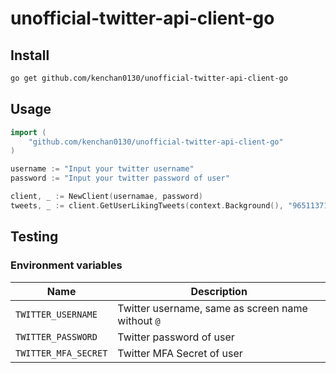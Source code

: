 # unofficial-twitter-api-client-go

## Install

```sh
go get github.com/kenchan0130/unofficial-twitter-api-client-go
```

## Usage

```go
import (
    "github.com/kenchan0130/unofficial-twitter-api-client-go"
)

username := "Input your twitter username"
password := "Input your twitter password of user"

client, _ := NewClient(usernamae, password)
tweets, _ := client.GetUserLikingTweets(context.Background(), "965113717963735045", 20)
```

## Testing

### Environment variables

| Name                 | Description                                       |
|----------------------|---------------------------------------------------|
| `TWITTER_USERNAME`   | Twitter username, same as screen name without `@` |
| `TWITTER_PASSWORD`   | Twitter password of user                          |
| `TWITTER_MFA_SECRET` | Twitter MFA Secret of user                        |
